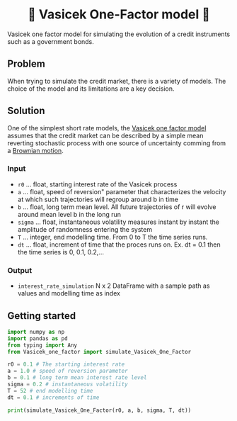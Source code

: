 <h1 align="center" style="border-botom: none">
  <b>
    🐍 Vasicek One-Factor model 🐍     
  </b>
</h1>

Vasicek one factor model for simulating the evolution of a credit instruments such as a government bonds.

## Problem
When trying to simulate the credit market, there is a variety of models. The choice of the model and its limitations are a key decision. 

## Solution
One of the simplest short rate models, the [Vasicek one factor model](https://en.wikipedia.org/wiki/Vasicek_model) assumes that the credit market can be described by a simple mean reverting stochastic process with one source of uncertainty comming from a [Brownian motion](https://en.wikipedia.org/wiki/Brownian_motion). 

### Input

  - `r0`    ... float, starting interest rate of the Vasicek process
  - `a`     ... float, speed of reversion" parameter that characterizes the velocity at which such trajectories will regroup around b in time
  - `b`     ... float, long term mean level. All future trajectories of  r will evolve around mean level b in the long run
  - `sigma` ... float, instantaneous volatility measures instant by instant the amplitude of randomness entering the system
  - `T`     ... integer, end modelling time. From 0 to T the time series runs.
  - `dt`    ... float, increment of time that the proces runs on. Ex. dt = 0.1 then the time series is 0, 0.1, 0.2,...


### Output

 - `interest_rate_simulation` N x 2 DataFrame with a sample path as values and modelling time as index


## Getting started
```python
import numpy as np
import pandas as pd
from typing import Any
from Vasicek_one_factor import simulate_Vasicek_One_Factor

r0 = 0.1 # The starting interest rate
a = 1.0 # speed of reversion parameter
b = 0.1 # long term mean interest rate level 
sigma = 0.2 # instantaneous volatility
T = 52 # end modelling time
dt = 0.1 # increments of time

print(simulate_Vasicek_One_Factor(r0, a, b, sigma, T, dt))
```
